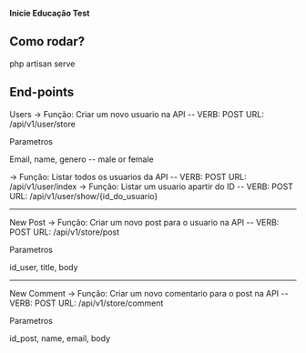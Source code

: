 **Inicie Educação Test**


## Como rodar?

php artisan serve


## End-points

Users
-> Função: Criar um novo usuario na API -- VERB: POST  URL: /api/v1/user/store

Parametros

Email,
name,
genero -- male or female


-> Função: Listar todos os usuarios da API -- VERB: POST  URL: /api/v1/user/index
-> Função: Listar um usuario apartir do ID -- VERB: POST  URL: /api/v1/user/show/{id_do_usuario}

----------------------------------------------------------------------------------

New Post
-> Função: Criar um novo post para o usuario na API -- VERB: POST  URL: /api/v1/store/post

Parametros

id_user,
title,
body

----------------------------------------------------------------------------------

New Comment
-> Função: Criar um novo comentario para o post na API -- VERB: POST  URL: /api/v1/store/comment

Parametros

id_post,
name,
email,
body